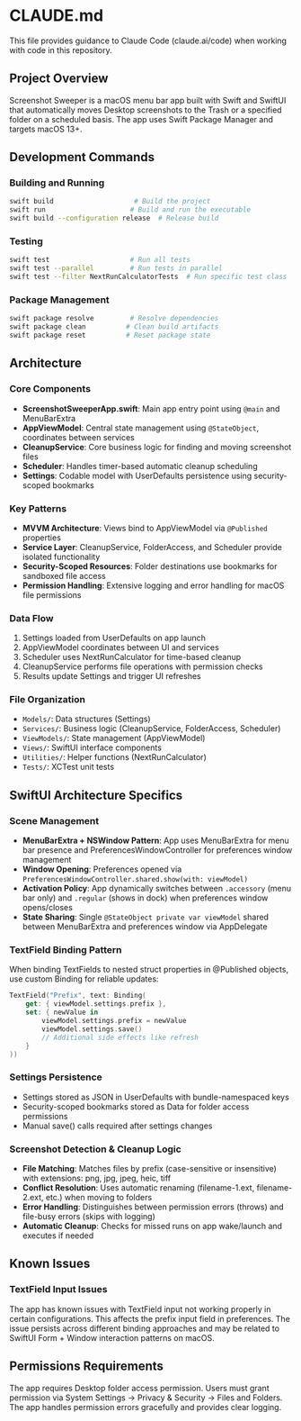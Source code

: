 # CLAUDE.md

This file provides guidance to Claude Code (claude.ai/code) when working with code in this repository.

## Project Overview

Screenshot Sweeper is a macOS menu bar app built with Swift and SwiftUI that automatically moves Desktop screenshots to the Trash or a specified folder on a scheduled basis. The app uses Swift Package Manager and targets macOS 13+.

## Development Commands

### Building and Running
```bash
swift build                    # Build the project
swift run                     # Build and run the executable
swift build --configuration release  # Release build
```

### Testing
```bash
swift test                    # Run all tests
swift test --parallel         # Run tests in parallel
swift test --filter NextRunCalculatorTests  # Run specific test class
```

### Package Management
```bash
swift package resolve         # Resolve dependencies
swift package clean          # Clean build artifacts
swift package reset          # Reset package state
```

## Architecture

### Core Components

- **ScreenshotSweeperApp.swift**: Main app entry point using `@main` and MenuBarExtra
- **AppViewModel**: Central state management using `@StateObject`, coordinates between services
- **CleanupService**: Core business logic for finding and moving screenshot files
- **Scheduler**: Handles timer-based automatic cleanup scheduling
- **Settings**: Codable model with UserDefaults persistence using security-scoped bookmarks

### Key Patterns

- **MVVM Architecture**: Views bind to AppViewModel via `@Published` properties
- **Service Layer**: CleanupService, FolderAccess, and Scheduler provide isolated functionality  
- **Security-Scoped Resources**: Folder destinations use bookmarks for sandboxed file access
- **Permission Handling**: Extensive logging and error handling for macOS file permissions

### Data Flow

1. Settings loaded from UserDefaults on app launch
2. AppViewModel coordinates between UI and services
3. Scheduler uses NextRunCalculator for time-based cleanup
4. CleanupService performs file operations with permission checks
5. Results update Settings and trigger UI refreshes

### File Organization

- `Models/`: Data structures (Settings)
- `Services/`: Business logic (CleanupService, FolderAccess, Scheduler)  
- `ViewModels/`: State management (AppViewModel)
- `Views/`: SwiftUI interface components
- `Utilities/`: Helper functions (NextRunCalculator)
- `Tests/`: XCTest unit tests

## SwiftUI Architecture Specifics

### Scene Management
- **MenuBarExtra + NSWindow Pattern**: App uses MenuBarExtra for menu bar presence and PreferencesWindowController for preferences window management
- **Window Opening**: Preferences opened via `PreferencesWindowController.shared.show(with: viewModel)`
- **Activation Policy**: App dynamically switches between `.accessory` (menu bar only) and `.regular` (shows in dock) when preferences window opens/closes
- **State Sharing**: Single `@StateObject private var viewModel` shared between MenuBarExtra and preferences window via AppDelegate

### TextField Binding Pattern
When binding TextFields to nested struct properties in @Published objects, use custom Binding for reliable updates:
```swift
TextField("Prefix", text: Binding(
    get: { viewModel.settings.prefix },
    set: { newValue in
        viewModel.settings.prefix = newValue
        viewModel.settings.save()
        // Additional side effects like refresh
    }
))
```

### Settings Persistence
- Settings stored as JSON in UserDefaults with bundle-namespaced keys
- Security-scoped bookmarks stored as Data for folder access permissions
- Manual save() calls required after settings changes

### Screenshot Detection & Cleanup Logic
- **File Matching**: Matches files by prefix (case-sensitive or insensitive) with extensions: png, jpg, jpeg, heic, tiff
- **Conflict Resolution**: Uses automatic renaming (filename-1.ext, filename-2.ext, etc.) when moving to folders
- **Error Handling**: Distinguishes between permission errors (throws) and file-busy errors (skips with logging)
- **Automatic Cleanup**: Checks for missed runs on app wake/launch and executes if needed

## Known Issues

### TextField Input Issues
The app has known issues with TextField input not working properly in certain configurations. This affects the prefix input field in preferences. The issue persists across different binding approaches and may be related to SwiftUI Form + Window interaction patterns on macOS.

## Permissions Requirements

The app requires Desktop folder access permission. Users must grant permission via System Settings → Privacy & Security → Files and Folders. The app handles permission errors gracefully and provides clear logging.